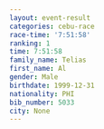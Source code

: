 ```yaml
---
layout: event-result 
categories: cebu-race 
race-time: '7:51:58'
ranking: 1
time: 7:51:58
family_name: Telias
first_name: Al
gender: Male
birthdate: 1999-12-31
nationality: PHI
bib_number: 5033
city: None
---
```

